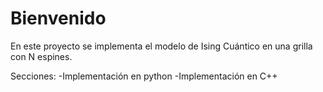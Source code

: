 # Bienvenido 

En este proyecto se implementa el modelo de Ising Cuántico en una grilla con N espines.

Secciones:
-Implementación en python 
-Implementación en C++
